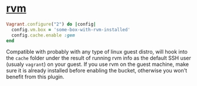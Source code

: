 # [rvm](https://rvm.io/)

```ruby
Vagrant.configure("2") do |config|
  config.vm.box = 'some-box-with-rvm-installed'
  config.cache.enable :gem
end
```

Compatible with probably with any type of linux guest distro, will hook into the
`cache` folder under the result of running rvm info as the default SSH user (usualy
`vagrant`) on your guest. If you use rvm on the guest machine, make sure it is
already installed before enabling the bucket, otherwise you won't benefit from
this plugin.
